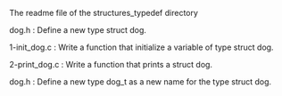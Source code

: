 The readme file of the structures_typedef directory

dog.h : Define a new type struct dog.

1-init_dog.c : Write a function that initialize a variable of type struct dog.

2-print_dog.c : Write a function that prints a struct dog.

dog.h : Define a new type dog_t as a new name for the type struct dog.
